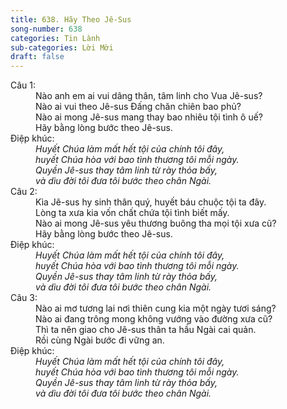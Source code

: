 ```yaml
---
title: 638. Hãy Theo Jê-Sus
song-number: 638
categories: Tin Lành
sub-categories: Lời Mời
draft: false
---
```

<dl><dt>Câu 1:</dt><dd data-verse="1">Nào anh em ai vui dâng thân, tâm linh cho Vua Jê-sus? <br/>Nào ai vui theo Jê-sus Đấng chăn chiên bao phủ? <br/>Nào ai mong Jê-sus mang thay bao nhiêu tội tình ô uế? <br/>Hãy bằng lòng bước theo Jê-sus. </dd><dt>Điệp khúc:</dt><dd data-chorus="1"><em>Huyết Chúa làm mất hết tội của chính tôi đây, <br/>huyết Chúa hòa với bao tình thương tôi mỗi ngày. <br/>Quyền Jê-sus thay tâm linh từ rày thỏa bấy, <br/>và dìu đời tôi đưa tôi bước theo chân Ngài. </em></dd><dt>Câu 2:</dt><dd data-verse="2">Kìa Jê-sus hy sinh thân quý, huyết báu chuộc tội ta đây. <br/>Lòng ta xưa kia vốn chất chứa tội tình biết mấy. <br/>Nào ai mong Jê-sus yêu thương buông tha mọi tội xưa cũ? <br/>Hãy bằng lòng bước theo Jê-sus. </dd><dt>Điệp khúc:</dt><dd data-chorus="1"><em>Huyết Chúa làm mất hết tội của chính tôi đây, <br/>huyết Chúa hòa với bao tình thương tôi mỗi ngày. <br/>Quyền Jê-sus thay tâm linh từ rày thỏa bấy, <br/>và dìu đời tôi đưa tôi bước theo chân Ngài. </em></dd><dt>Câu 3:</dt><dd data-verse="3">Nào ai mơ tương lai nơi thiên cung kia một ngày tươi sáng? <br/>Nào ai đang trông mong không vướng vào đường xưa cũ? <br/>Thì ta nên giao cho Jê-sus thân ta hầu Ngài cai quản. <br/>Rồi cùng Ngài bước đi vững an. </dd><dt>Điệp khúc:</dt><dd data-chorus="1"><em>Huyết Chúa làm mất hết tội của chính tôi đây, <br/>huyết Chúa hòa với bao tình thương tôi mỗi ngày. <br/>Quyền Jê-sus thay tâm linh từ rày thỏa bấy, <br/>và dìu đời tôi đưa tôi bước theo chân Ngài. </em></dd></dl>